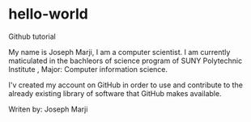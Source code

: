 # hello-world
Github tutorial 


My name is Joseph Marji, I am a computer scientist. I am currently maticulated in the bachleors of science program of SUNY Polytechnic Institute , Major: Computer information science.  

I'v created my account on GitHub in order to use and contribute to the already existing library of software that GitHub makes available. 

Writen by: Joseph Marji
